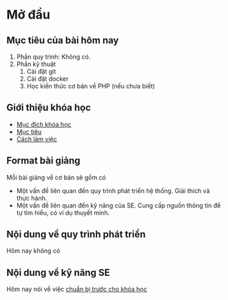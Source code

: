 # Mở đầu

## Mục tiêu của bài hôm nay

1. Phần quy trình: Không có.
2. Phần kỹ thuật
    1. Cài đặt git
    2. Cài đặt docker
    3. Học kiến thức cơ bản về PHP (nếu chưa biết)

## Giới thiệu khóa học

* [Mục đích khóa học](../../README.md#mục-đích-khóa-học)
* [Mục tiêu](../../README.md#mục-tiêu)
* [Cách làm việc](../../README.md#cách-làm-việc)

## Format bài giảng

Mỗi bài giảng về cơ bản sẽ gồm có
* Một vấn đề liên quan đến quy trình phát triển hệ thống.
  Giải thích và thực hành.
* Một vấn đề liên quan đến kỹ năng của SE.
  Cung cấp nguồn thông tin để tự tìm hiểu, có ví dụ thuyết minh.

## Nội dung về quy trình phát triển

Hôm nay không có

## Nội dung về kỹ năng SE

Hôm nay nói về việc [chuẩn bị trước cho khóa học](../00.Prerequisites.se/README.md)